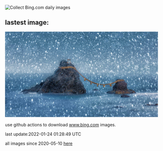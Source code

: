 ![Collect Bing.com daily images](https://github.com/counter2015/bing-daily-images/workflows/Collect%20Bing.com%20daily%20images/badge.svg)
## lastest image:
![](images/MeotoIwa.jpg)

use github actions to download www.bing.com images.

last update:2022-01-24 01:28:49 UTC

all images since 2020-05-10 [here](https://github.com/counter2015/bing-daily-images/tree/master/images) 
